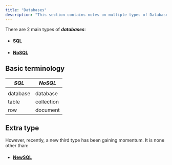```yaml
---
title: "Databases"
description: "This section contains notes on multiple types of Databases."
---
```


There are 2 main types of ***databases***:

- #### [SQL](./databases/sql)
- #### [NoSQL](./databases/nosql)

## Basic terminology

| *SQL* | *NoSQL* |
| --- | --- |
|  |  |
| database | database |
| table | collection |
| row | document |

## Extra type

However, recently, a new third type has been gaining momentum.
It is none other than:

- #### [NewSQL](./databases/newsql)

